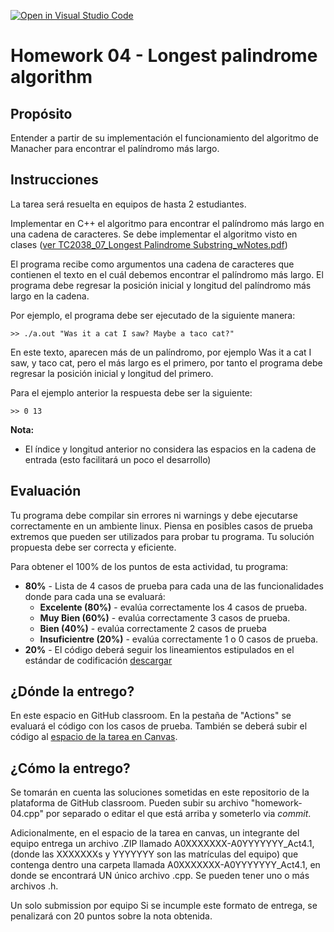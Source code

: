 [![Open in Visual Studio Code](https://classroom.github.com/assets/open-in-vscode-f059dc9a6f8d3a56e377f745f24479a46679e63a5d9fe6f495e02850cd0d8118.svg)](https://classroom.github.com/online_ide?assignment_repo_id=458462&assignment_repo_type=GroupAssignmentRepo)
# Homework 04 - Longest palindrome algorithm

## Propósito
Entender a partir de su implementación el funcionamiento del algoritmo de Manacher para encontrar el palíndromo más largo.


## Instrucciones
La tarea será resuelta en equipos de hasta 2 estudiantes.

Implementar en C++ el algoritmo para encontrar el palíndromo más largo en una cadena de caracteres. Se debe implementar el algoritmo visto en clases ([ver TC2038_07_Longest Palindrome Substring_wNotes.pdf](https://experiencia21.tec.mx/courses/173572/files/62712711?wrap=1))

El programa recibe como argumentos una cadena de caracteres que contienen el texto en el cuál debemos encontrar el palíndromo más largo. El programa debe regresar la posición inicial y longitud del palíndromo más largo en la cadena.

Por ejemplo, el programa debe ser ejecutado de la siguiente manera:
```
>> ./a.out "Was it a cat I saw? Maybe a taco cat?"
```
En este texto, aparecen más de un palíndromo, por ejemplo Was it a cat I saw, y taco cat, pero el más largo es el primero, por tanto el programa debe regresar la posición inicial y longitud del primero. 

Para el ejemplo anterior la respuesta debe ser la siguiente:

```
>> 0 13
```

**Nota:**
- El índice y longitud anterior no considera las espacios en la cadena de entrada (esto facilitará un poco el desarrollo)

## Evaluación
Tu programa debe compilar sin errores ni warnings y debe ejecutarse correctamente en un ambiente linux. Piensa en posibles casos de prueba extremos que pueden ser utilizados para probar tu programa.
Tu solución propuesta debe ser correcta y eficiente.

Para obtener el 100% de los puntos de esta actividad, tu programa:

- **80%** - Lista de 4 casos de prueba para cada una de las funcionalidades donde para cada una se evaluará:
  - **Excelente (80%)** - evalúa correctamente los 4 casos de prueba.
  - **Muy Bien (60%)** - evalúa correctamente 3 casos de prueba.
  - **Bien (40%)** - evalúa correctamente 2 casos de prueba
  - **Insuficientre (20%)** - evalúa correctamente 1 o 0 casos de prueba.
- **20%** - El código deberá seguir los lineamientos estipulados en el estándar de codificación  [descargar](https://experiencia21.tec.mx/courses/173572/files/52881961?wrap=1)

## ¿Dónde la entrego?
En este espacio en GitHub classroom. En la pestaña de "Actions" se evaluará el código con los casos de prueba. También se deberá subir el código al [espacio de la tarea en Canvas](https://experiencia21.tec.mx/courses/173572/assignments/5662505). 

## ¿Cómo la entrego?
Se tomarán en cuenta las soluciones sometidas en este repositorio de la plataforma de GitHub classroom. Pueden subir su archivo "homework-04.cpp" por separado o editar el que está arriba y someterlo via *commit*.

Adicionalmente, en el espacio de la tarea en canvas, un integrante del equipo entrega un archivo .ZIP llamado A0XXXXXXX-A0YYYYYYY_Act4.1, (donde las XXXXXXXs y YYYYYYY son las matrículas del equipo)
     que contenga dentro una carpeta llamada A0XXXXXXX-A0YYYYYYY_Act4.1,
          en donde se encontrará UN único archivo .cpp.  Se pueden tener uno o más archivos .h.

Un solo submission por equipo
Si se incumple este formato de entrega, se penalizará con 20 puntos sobre la nota obtenida.

